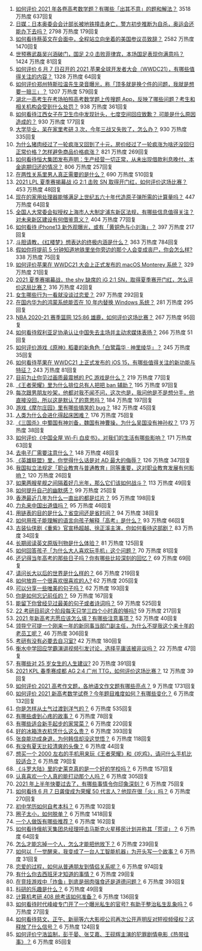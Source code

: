 1. [如何评价 2021 年各卷高考数学题？有哪些「出其不意」的题和解法？](https://www.zhihu.com/question/463527743) 3518 万热度 637回复
1. [日媒：日本奥委会会计部长被地铁撞击身亡，警方初步推断为自杀，奥运会还能办下去吗？](https://www.zhihu.com/question/463640863) 2798 万热度 179回复
1. [如何看待蔡英文在会面中，全程站立向坐着的美国参议员致辞？](https://www.zhihu.com/question/463513769) 2582 万热度 1470回复
1. [世预赛武磊吴兴涵破门，国足 2:0 击败菲律宾，本场国足表现你满意吗？](https://www.zhihu.com/question/463795476) 1424 万热度 81回复
1. [如何评价 6 月 7 日召开的 2021 苹果全球开发者大会（WWDC21），有哪些值得关注的内容？](https://www.zhihu.com/question/463764581) 1328 万热度 64回复
1. [如何评价郑州特斯拉温先生录音曝光，称「顶多就是换个件的问题，我就是想要一赔三」？](https://www.zhihu.com/question/463510939) 1207 万热度 579回复
1. [湖北一高考生在考场拍照高考数学题上传搜题 App，反映了哪些问题？考生和相关机构会受到什么处罚？](https://www.zhihu.com/question/463826989) 938 万热度 361回复
1. [如何看待江西女子在卫生巾中发现针头，七度空间回应致歉？ 可能是什么原因造成的？](https://www.zhihu.com/question/463438703) 930 万热度 177回复
1. [大学毕业，呆在家里考研 3 次，今年三战又失败了，怎么办？](https://www.zhihu.com/question/41692093) 930 万热度 335回复
1. [为什么猪肉经过了一轮疯涨又回到了十元，房价经过了一轮疯涨为啥还没回归正常价格？怎样避免商品价格疯涨？](https://www.zhihu.com/question/463497801) 821 万热度 269回复
1. [如何看待恒大集团发布声明：生产经营一切正常，从未出现借款利息晚付、本金逾期归还的情况？](https://www.zhihu.com/question/463617349) 806 万热度 257回复
1. [在两性关系里男人真正需要的是什么？](https://www.zhihu.com/question/319606888) 690 万热度 510回复
1. [2021 LPL 夏季赛揭幕战 iG 2:1 击败 SN 取得开门红，如何评价这场比赛？](https://www.zhihu.com/question/463732484) 453 万热度 48回复
1. [现在的家用处理器能够满足上世纪五六十年代造原子弹所需的计算量吗？](https://www.zhihu.com/question/463181858) 447 万热度 64回复
1. [全国人大常委会拟授权上海市人大制定浦东新区法规，有哪些信息值得关注？对未来新区建设有何借鉴意义？](https://www.zhihu.com/question/463693326) 404 万热度 77回复
1. [如何看待 iPhone13 新外观曝光，或有「黄铜色与小刘海」？](https://www.zhihu.com/question/463358441) 397 万热度 217回复
1. [斗胆请教，《红楼梦》想表达的终极内涵是什么？](https://www.zhihu.com/question/54833966) 363 万热度 784回复
1. [假如你将提前 5 分钟知道地铁里坐你旁边的那个人会变成丧尸，你会怎么样?](https://www.zhihu.com/question/463723763) 338 万热度 75回复
1. [如何评价苹果在 WWDC21 大会上正式发布的 macOS Monterey 系统？](https://www.zhihu.com/question/463794403) 329 万热度 21回复
1. [2021 夏季赛揭幕战，the shy 缺席的 iG 2:1 SN，取得夏季赛开门红，怎么评价这局比赛？](https://www.zhihu.com/question/463714199) 316 万热度 42回复
1. [女生哪些行为一看就没谈过恋爱？](https://www.zhihu.com/question/274051741) 297 万热度 292回复
1. [在国内华为的鸿蒙系统能否在 10 年内替换 Windows 系统？](https://www.zhihu.com/question/462366986) 281 万热度 295回复
1. [NBA 2020-21 赛季篮网 125:86 雄鹿，如何评价这场比赛？](https://www.zhihu.com/question/463800490) 267 万热度 95回复
1. [如何看待叙利亚足协承认让中国失去主场并主动求媒体表扬？](https://www.zhihu.com/question/463409034) 266 万热度 51回复
1. [如何评价游戏《原神》稻妻的新角色「白鹭霜华 · 神里绫华」？](https://www.zhihu.com/question/463721778) 245 万热度 35回复
1. [如何看待苹果在 WWDC21 上正式发布的 iOS 15，有哪些值得关注的新功能与特征？](https://www.zhihu.com/question/463789707) 243 万热度 81回复
1. [目前为止你见过画质最震撼的 PC 游戏是什么？](https://www.zhihu.com/question/334549140) 219 万热度 77回复
1. [《王者荣耀》里为什么排位总有人把把 ban 辅助？](https://www.zhihu.com/question/461168119) 195 万热度 97回复
1. [每次跟男朋友吵架，他都对我不闻不问，这次也是，我问他是不是想分手，他直接没回，所以这是默认了的意思吗？](https://www.zhihu.com/question/303113863) 184 万热度 197回复
1. [游戏《摩尔庄园》里有哪些搞笑的 bug？](https://www.zhihu.com/question/463178196) 182 万热度 45回复
1. [人类为什么会进化得起床困难？](https://www.zhihu.com/question/463105583) 176 万热度 75回复
1. [《三国杀》中蜀国有神刘备，魏国有神曹操，为什么吴国没有神孙权？](https://www.zhihu.com/question/463422109) 173 万热度 38回复
1. [如何评价《中国全屋 Wi-Fi 白皮书》，对我们的生活有哪些影响？](https://www.zhihu.com/question/463705015) 171 万热度 63回复
1. [去电子厂需要注意什么？](https://www.zhihu.com/question/455726048) 148 万热度 48回复
1. [《英雄联盟》里，你觉得什么话是对 AD 最大的侮辱？](https://www.zhihu.com/question/457722320) 126 万热度 347回复
1. [我国拟立法规定「职业教育与普通教育」同等重要，这对职业教育发展有何影响？](https://www.zhihu.com/question/463692657) 120 万热度 26回复
1. [如果两艘星舰之间隔着好几光年，那么它们该如何战斗？](https://www.zhihu.com/question/462878987) 113 万热度 49回复
1. [如何提升自己的幽默感？](https://www.zhihu.com/question/19568671) 99 万热度 25回复
1. [香港最近几年为什么一直出的都是烂片？](https://www.zhihu.com/question/462877536) 95 万热度 198回复
1. [力丸来中国出道值吗？](https://www.zhihu.com/question/463265371) 95 万热度 46回复
1. [用链表的目的是什么？省空间还是省时间？](https://www.zhihu.com/question/31082722) 94 万热度 38回复
1. [如何用孩子能理解的语言向孩子解释「高考」是什么？](https://www.zhihu.com/question/463208698) 93 万热度 66回复
1. [古装仙侠剧《重紫》官宣杨超越、徐正溪主演，你如何看待这部剧？](https://www.zhihu.com/question/463617982) 83 万热度 34回复
1. [长期阅读英文原版刊物是什么体验？](https://www.zhihu.com/question/264023044) 81 万热度 125回复
1. [如何回答孩子「为什么大人喜欢玩手机」这个问题？](https://www.zhihu.com/question/447361406) 70 万热度 81回复
1. [还记得当年高考的那些日子吗？你有哪些比较深刻的回忆？](https://www.zhihu.com/question/463608450) 69 万热度 69回复
1. [请问长大以后的世界是什么样的？](https://www.zhihu.com/question/462575562) 66 万热度 219回复
1. [如何放弃一个很喜欢很喜欢的人?](https://www.zhihu.com/question/461564379) 62 万热度 205回复
1. [可以分享一些唯美的句子吗？](https://www.zhihu.com/question/462072956) 62 万热度 193回复
1. [你是如何忘记前任的？](https://www.zhihu.com/question/462186615) 59 万热度 167回复
1. [能留下你曾经见过最美的句子或者诗词吗？](https://www.zhihu.com/question/459338437) 59 万热度 525回复
1. [22 考研目前这个阶段每天只学三四个小时真的够吗?](https://www.zhihu.com/question/456380899) 59 万热度 217回复
1. [2021 年新高考志愿应该怎么填？有哪些注意事项？](https://www.zhihu.com/question/450148450) 52 万热度 40回复
1. [领导宁可提一个刚来一年的新同事当部门副主任，为什么不提我这个来十年的老员工呢？](https://www.zhihu.com/question/458785731) 46 万热度 306回复
1. [考研有没有必要去自习室?](https://www.zhihu.com/question/407177379) 42 万热度 180回复
1. [衡水中学回应学霸演讲视频引发讨论，选择平庸该被非议吗？](https://www.zhihu.com/question/462967509) 22 万热度 47回复
1. [有哪些对 25 岁女生的人生建议?](https://www.zhihu.com/question/447599541) 20 万热度 391回复
1. [2021 KPL 春季赛成都 AG 2:4 广州 TTG，如何评价这场比赛？](https://www.zhihu.com/question/463484387) 12 万热度 39回复
1. [如何评价 2021 高考作文题，各地语文作文题有哪些亮点？](https://www.zhihu.com/question/463569578) 9 万热度 1731回复
1. [如何评价 2021 新高考数学试卷？今年题目难度如何？有哪些变化？](https://www.zhihu.com/question/463698634) 6 万热度 132回复
1. [你是怎样从土气过渡到洋气的？](https://www.zhihu.com/question/267705489) 6 万热度 535回复
1. [有哪些虐到心疼的故事？](https://www.zhihu.com/question/459608042) 6 万热度 78回复
1. [有哪些适合新手起步的家常菜？](https://www.zhihu.com/question/28304820) 6 万热度 220回复
1. [好的冰箱洗衣机凭什么这么贵？](https://www.zhihu.com/question/463416036) 6 万热度 393回复
1. [张良能功成身退，为何韩信却没这觉悟？](https://www.zhihu.com/question/440992178) 6 万热度 118回复
1. [有没有夏天比较清爽的头像？](https://www.zhihu.com/question/456333095) 6 万热度 44回复
1. [想买一个 2000 左右的手机用来玩《王者荣耀》和《吃鸡》，请问什么手机比较适合？](https://www.zhihu.com/question/458078419) 6 万热度 79回复
1. [《斗罗大陆》里的史莱克真的是一个好的学校吗？](https://www.zhihu.com/question/401677351) 6 万热度 157回复
1. [认真喜欢一个人真的能打动那个人吗？](https://www.zhihu.com/question/371261725) 6 万热度 305回复
1. [2021 年上半年快要过去了，有哪些事情令你印象深刻？](https://www.zhihu.com/question/463406631) 6 万热度 75回复
1. [如何看待 6 月 7 日龚俊成为荣耀 50 代言人？他现在很「火」吗？](https://www.zhihu.com/question/463569784) 6 万热度 270回复
1. [初中学历如何自考本科？](https://www.zhihu.com/question/39105686) 6 万热度 102回复
1. [圈子太小，如何脱单？](https://www.zhihu.com/question/28757606) 6 万热度 1418回复
1. [一个人做饭有哪些推荐？](https://www.zhihu.com/question/24523223) 6 万热度 162回复
1. [如何看待俄航天集团总经理抨击马斯克火星移民计划并称其「荒谬」？](https://www.zhihu.com/question/463587174) 6 万热度 64回复
1. [怎么才能忘掉一个人，怎么才能把他放下？](https://www.zhihu.com/question/462483327) 6 万热度 239回复
1. [如何以「一觉醒来，我变成了一台人工智能机器」为开头写一个故事？](https://www.zhihu.com/question/462394457) 6 万热度 31回复
1. [恋爱的过程，如何从普通朋友到情侣关系呢？](https://www.zhihu.com/question/25316274) 6 万热度 974回复
1. [有什么你去西班牙才知道的事情？](https://www.zhihu.com/question/340140889) 6 万热度 29回复
1. [在竞技游戏中「炸鱼」到底是弱肉强食还是道德问题？](https://www.zhihu.com/question/307041782) 6 万热度 393回复
1. [科研的乐趣是什么？](https://www.zhihu.com/question/463023658) 6 万热度 49回复
1. [计算机考研 408 统考该如何准备？](https://www.zhihu.com/question/22823169) 6 万热度 136回复
1. [如何看待时代峰峻专门开了一个曝光私生的官号? 有助于整治私生乱象吗？](https://www.zhihu.com/question/463796878) 6 万热度 27回复
1. [如何看待慈文、正午、新丽等六大影视公司再次公开声明反对短视频侵权？这释放了什么信号？](https://www.zhihu.com/question/463579622) 6 万热度 124回复
1. [如何评价宁浩监制，彭于晏、张艾嘉、王砚辉主演的犯罪剧情电影《热带往事》？](https://www.zhihu.com/question/291023345) 6 万热度 85回复